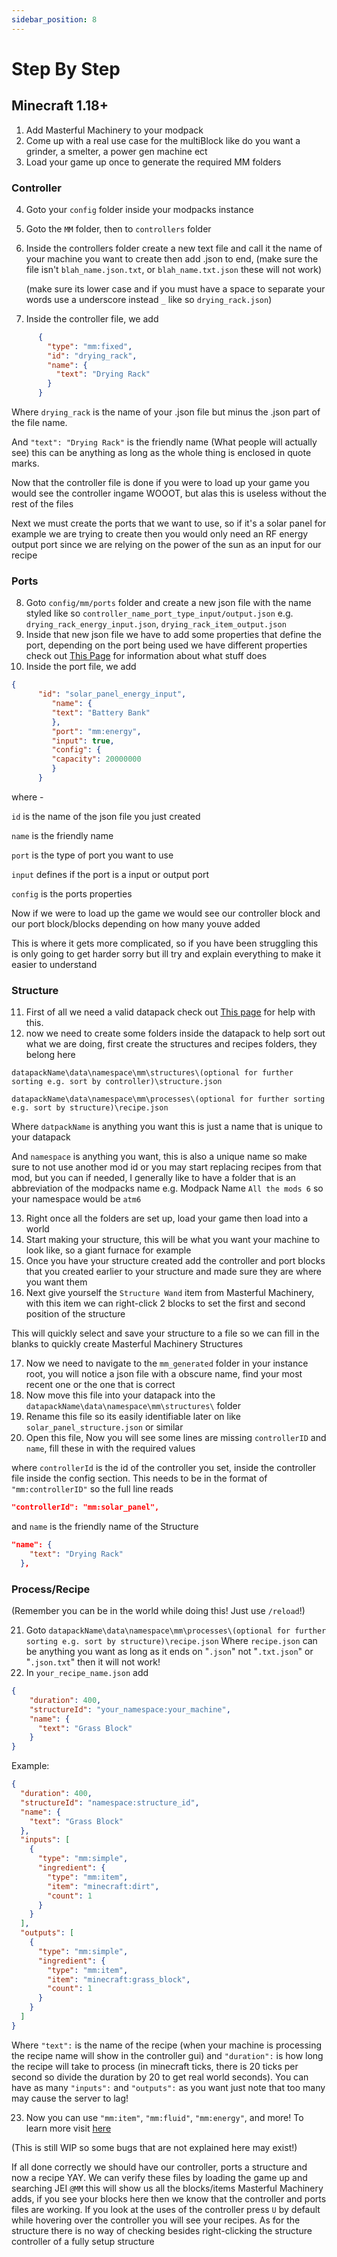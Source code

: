 ```yaml
---
sidebar_position: 8
---
```


# Step By Step


## Minecraft 1.18+
1. Add Masterful Machinery to your modpack
2. Come up with a real use case for the multiBlock like do you want a grinder, a smelter, a power gen machine ect
3. Load your game up once to generate the required MM folders

### Controller
4. Goto your `config` folder inside your modpacks instance
5. Goto the `MM` folder, then to `controllers` folder
6. Inside the controllers folder create a new text file and call it the name of your machine you want to create then add .json to end,
   (make sure the file isn't `blah_name.json.txt`, or `blah_name.txt.json` these will not work)

   (make sure its lower case and if you must have a space to separate your words use a underscore instead `_` like so `drying_rack.json`)
7. Inside the controller file, we add
```json
      {
        "type": "mm:fixed",
        "id": "drying_rack",
        "name": {
          "text": "Drying Rack"
        }
      }
```
Where `drying_rack` is the name of your .json file but minus the .json part of the file name.

And `"text": "Drying Rack"` is the friendly name (What people will actually see) this can be anything as long as the whole thing is enclosed in quote marks.

Now that the controller file is done if you were to load up your game you would see the controller ingame WOOOT, but alas this is useless without the rest of the files

Next we must create the ports that we want to use, so if it's a solar panel for example we are trying to create then you would only need an RF energy output port since we are relying on the power of the sun as an input for our recipe

### Ports
8. Goto `config/mm/ports` folder and create a new json file with the name styled like so `controller_name_port_type_input/output.json` e.g. `drying_rack_energy_input.json`, `drying_rack_item_output.json`
9. Inside that new json file we have to add some properties that define the port, depending on the port being used we have different properties check out [This Page](./config/ports) for information about what stuff does
10. Inside the port file, we add
```json
{
      "id": "solar_panel_energy_input",
         "name": {
         "text": "Battery Bank"
         },
         "port": "mm:energy",
         "input": true,
         "config": {
         "capacity": 20000000
         }
      }
```
where -

`id` is the name of the json file you just created

`name` is the friendly name

`port` is the type of port you want to use

`input` defines if the port is a input or output port

`config` is the ports properties

Now if we were to load up the game we would see our controller block and our port block/blocks depending on how many youve added

This is where it gets more complicated, so if you have been struggling this is only going to get harder sorry but ill try and explain everything to make it easier to understand

### Structure
11. First of all we need a valid datapack check out [This page](./datapack) for help with this.
12. now we need to create some folders inside the datapack to help sort out what we are doing, first create the structures and recipes folders, they belong here

`datapackName\data\namespace\mm\structures\(optional for further sorting e.g. sort by controller)\structure.json`

`datapackName\data\namespace\mm\processes\(optional for further sorting e.g. sort by structure)\recipe.json`

Where `datpackName` is anything you want this is just a name that is unique to your datapack

And `namespace` is anything you want, this is also a unique name so make sure to not use another mod id or you may start replacing recipes from that mod, but you can if needed, I generally like to have a folder that is an abbreviation of the modpacks name e.g. Modpack Name `All the mods 6` so your namespace would be `atm6`

13. Right once all the folders are set up, load your game then load into a world
14. Start making your structure, this will be what you want your machine to look like, so a giant furnace for example
15. Once you have your structure created add the controller and port blocks that you created earlier to your structure and made sure they are where you want them
16. Next give yourself the `Structure Wand` item from Masterful Machinery, with this item we can right-click 2 blocks to set the first and second position of the structure

This will quickly select and save your structure to a file so we can fill in the blanks to quickly create Masterful Machinery Structures

17. Now we need to navigate to the `mm_generated` folder in your instance root, you will notice a json file with a obscure name, find your most recent one or the one that is correct
18. Now move this file into your datapack into the `datapackName\data\namespace\mm\structures\` folder
19. Rename this file so its easily identifiable later on like `solar_panel_structure.json` or similar
20. Open this file, Now you will see some lines are missing `controllerID` and `name`, fill these in with the required values

where `controllerId` is the id of the controller you set, inside the controller file inside the config section. This needs to be in the format of `"mm:controllerID"` so the full line reads
```json
"controllerId": "mm:solar_panel",
```

and `name` is the friendly name of the Structure
```json
"name": {
    "text": "Drying Rack"
  },
```

### Process/Recipe

(Remember you can be in the world while doing this! Just use `/reload`!)

21. Goto `datapackName\data\namespace\mm\processes\(optional for further sorting e.g. sort by structure)\recipe.json`
    Where `recipe.json` can be anything you want as long as it ends on "`.json`" not "`.txt.json`" or "`.json.txt`" then it will not work!
22. In `your_recipe_name.json` add
```json
{
    "duration": 400,
    "structureId": "your_namespace:your_machine",
    "name": {
      "text": "Grass Block"
    }
}
```
Example:
```json
{
  "duration": 400,
  "structureId": "namespace:structure_id",
  "name": {
    "text": "Grass Block"
  },
  "inputs": [
    {
      "type": "mm:simple",
      "ingredient": {
        "type": "mm:item",
        "item": "minecraft:dirt",
        "count": 1
      }
    }
  ],
  "outputs": [
    {
      "type": "mm:simple",
      "ingredient": {
        "type": "mm:item",
        "item": "minecraft:grass_block",
        "count": 1
      }
    }
  ]
}
```
Where `"text":` is the name of the recipe (when your machine is processing the recipe name will show in the controller gui) and `"duration":` is how long the recipe will take to process (in minecraft ticks, there is 20 ticks per second so divide the duration by 20 to get real world seconds).
You can have as many `"inputs":` and `"outputs":` as you want just note that too many may cause the server to lag!

23.  Now you can use `"mm:item"`, `"mm:fluid"`, `"mm:energy"`, and more! To learn more visit [here](./datapack/processes/types/input)

(This is still WIP so some bugs that are not explained here may exist!)

If all done correctly we should have our controller, ports a structure and now a recipe YAY.
We can verify these files by loading the game up and searching JEI `@MM` this will show us all the blocks/items Masterful Machinery adds, if you see your blocks here then we know that the controller and ports files are working.
If you look at the uses of the controller press `U` by default while hovering over the controller you will see your recipes.
As for the structure there is no way of checking besides right-clicking the structure controller of a fully setup structure